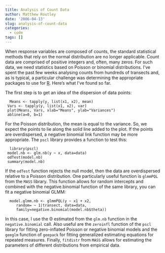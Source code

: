 ```yaml
---
title: Analysis of Count Data
author: Matthew Routley
date: '2006-04-13'
slug: analysis-of-count-data
categories:
  - code
tags: []
---
```


<p>When response variables are composed of counts, the standard statistical methods that rely on the normal distribution are no longer applicable. Count data are comprised of positive integers and, often, many zeros. For such data, we need statistics based on Poisson or binomial distributions. I’ve spent the past few weeks analysing counts from hundreds of transects and, as is typical, a particular challenge was determining the appropriate packages to use for <a href="http://wwww.r-project.org/">R</a>. Here’s what I’ve found so far.</p>

<p>The first step is to get an idea of the dispersion of data points:</p>

<pre><code>  Means &lt;- tapply(y, list(x1, x2), mean)
 Vars &lt;- tapply(y, list(x1, x2), var)
 plot(Means, Vars, xlab="Means", ylab="Variances")
 abline(a=0, b=1)
</code></pre>

<p>For the Poisson distribution, the mean is equal to the variance. So, we expect the points to lie along the solid line added to the plot. If the points are overdispersed, a negative binomial link function may be more appropriate. The <code>pscl</code> library provides a function to test this:</p>

<pre><code>  library(pscl)
 model.nb &lt;- glm.nb(y ~ x, data=data)
 odTest(model.nb)
 summary(model.nb)
</code></pre>

<p>If the <code>odTest</code> function rejects the null model, then the data are overdispersed relative to a Poisson distribution. One particularly useful function is <code>glmmPQL</code> from the <code>MASS</code> library. This function allows for random intercepts and combined with the negative.binomial function of the same library, you can fit a negative binomial GLMM:</p>

<pre><code>  model.glmm.nb &lt;- glmmPQL(y ~ x1 + x2,
     random= ~ 1|transect, data=data,
     family=negative.binomial(model.nb$theta))
</code></pre>

<p>In this case, I use the Θ estimated from the <code>glm.nb</code> function in the <code>negative.binomial</code> call. Also useful are the <code>zeroinfl</code> function of the <code>pscl</code> library for fitting zero-inflated Poisson or negative binomial models and the <code>geeglm</code> function of <code>geepack</code> for fitting generalized estimating equations for repeated measures. Finally, <code>fitdistr</code> from <code>MASS</code> allows for estimating the parameters of different distributions from empirical data.</p>